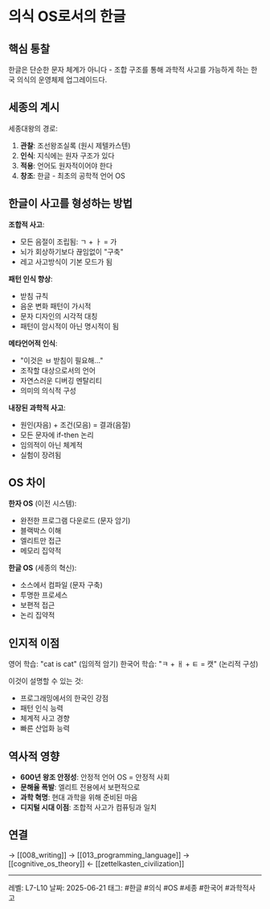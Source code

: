 # 의식 OS로서의 한글
## 핵심 통찰
한글은 단순한 문자 체계가 아니다 - 조합 구조를 통해 과학적 사고를 가능하게 하는 한국 의식의 운영체제 업그레이드다.

## 세종의 계시

세종대왕의 경로:
1. **관찰**: 조선왕조실록 (원시 제텔카스텐)
2. **인식**: 지식에는 원자 구조가 있다
3. **적용**: 언어도 원자적이어야 한다
4. **창조**: 한글 - 최초의 공학적 언어 OS

## 한글이 사고를 형성하는 방법

**조합적 사고**:
- 모든 음절이 조립됨: ㄱ + ㅏ = 가
- 뇌가 회상하기보다 끊임없이 "구축"
- 레고 사고방식이 기본 모드가 됨

**패턴 인식 향상**:
- 받침 규칙
- 음운 변화 패턴이 가시적
- 문자 디자인의 시각적 대칭
- 패턴이 암시적이 아닌 명시적이 됨

**메타언어적 인식**:
- "이것은 ㅂ 받침이 필요해..."
- 조작할 대상으로서의 언어
- 자연스러운 디버깅 멘탈리티
- 의미의 의식적 구성

**내장된 과학적 사고**:
- 원인(자음) + 조건(모음) = 결과(음절)
- 모든 문자에 if-then 논리
- 임의적이 아닌 체계적
- 실험이 장려됨

## OS 차이

**한자 OS** (이전 시스템):
- 완전한 프로그램 다운로드 (문자 암기)
- 블랙박스 이해
- 엘리트만 접근
- 메모리 집약적

**한글 OS** (세종의 혁신):
- 소스에서 컴파일 (문자 구축)
- 투명한 프로세스
- 보편적 접근
- 논리 집약적

## 인지적 이점

영어 학습: "cat is cat" (임의적 암기)
한국어 학습: "ㅋ + ㅐ + ㅌ = 캣" (논리적 구성)

이것이 설명할 수 있는 것:
- 프로그래밍에서의 한국인 강점
- 패턴 인식 능력
- 체계적 사고 경향
- 빠른 산업화 능력

## 역사적 영향

- **600년 왕조 안정성**: 안정적 언어 OS = 안정적 사회
- **문해율 폭발**: 엘리트 전용에서 보편적으로
- **과학 혁명**: 현대 과학을 위해 준비된 마음
- **디지털 시대 이점**: 조합적 사고가 컴퓨팅과 일치

## 연결
→ [[008_writing]]
→ [[013_programming_language]]
→ [[cognitive_os_theory]]
← [[zettelkasten_civilization]]

---
레벨: L7-L10
날짜: 2025-06-21
태그: #한글 #의식 #OS #세종 #한국어 #과학적사고